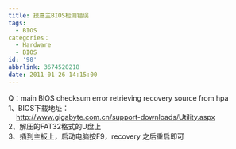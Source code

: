 ```yaml
---
title: 技嘉主BIOS检测错误
tags:
  - BIOS
categories：
  - Hardware
  - BIOS
id: '98'
abbrlink: 3674520218
date: 2011-01-26 14:15:00
---
```


Q：main BIOS checksum error retrieving recovery source from hpa  
1、BIOS下载地址：  
    http://www.gigabyte.com.cn/support-downloads/Utility.aspx  
2、解压的FAT32格式的U盘上  
3、插到主板上，启动电脑按F9，recovery 之后重启即可